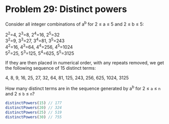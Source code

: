 # Problem 29: Distinct powers

Consider all integer combinations of a<sup>b</sup> for 2 ≤ a ≤ 5 and 2 ≤ b ≤ 5:

2<sup>2</sup>=4, 2<sup>3</sup>=8, 2<sup>4</sup>=16, 2<sup>5</sup>=32 <br>
3<sup>2</sup>=9, 3<sup>3</sup>=27, 3<sup>4</sup>=81, 3<sup>5</sup>=243 <br>
4<sup>2</sup>=16, 4<sup>3</sup>=64, 4<sup>4</sup>=256, 4<sup>5</sup>=1024 <br>
5<sup>2</sup>=25, 5<sup>3</sup>=125, 5<sup>4</sup>=625, 5<sup>5</sup>=3125 <br>

If they are then placed in numerical order, with any repeats removed, we get the following sequence of 15 distinct terms:

4, 8, 9, 16, 25, 27, 32, 64, 81, 125, 243, 256, 625, 1024, 3125

How many distinct terms are in the sequence generated by a<sup>b</sup> for 2 ≤ `a` ≤ `n` and 2 ≤ `b` ≤ `n`?

```javascript
distinctPowers(15) // 177
distinctPowers(20) // 324
distinctPowers(25) // 519
distinctPowers(30) // 755
```
